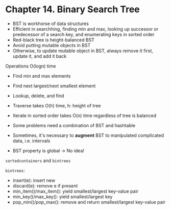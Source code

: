 # Chapter 14. Binary Search Tree

- BST is workhorse of data structures
- Efficient in searchhing, finding min and max, looking up successor or predecessor of a search key, and enumerating keys in sorted order
- Red-black tree is height-balanced BST
- Avoid putting mutable objects in BST
- Otherwise, to update mutable object in BST, always remove it first, update it, and add it back

Operations O(logn) time

- Find min and max elements
- Find next largest/next smallest element
- Lookup, delete, and find

- Traverse takes O(h) time, h: height of tree
- Iterate in sorted order takes O(n) time regardless of tree is balanced

- Some problems need a combination of BST and hashtable
- Sometimes, it's necessary to **augment** BST to manipulated complicated data, i.e. intervals
- BST property is global -> No idea!

`sortedcontainers` and `bintrees`

`bintrees`:

- insert(e): insert new
- discard(e): remove e if present
- min_item()/max_item(): yield smallest/largest key-value pair
- min_key()/max_key(): yield smallest/largest key
- pop_min()/pop_max(): remove and return smallest/largest key-value pair
